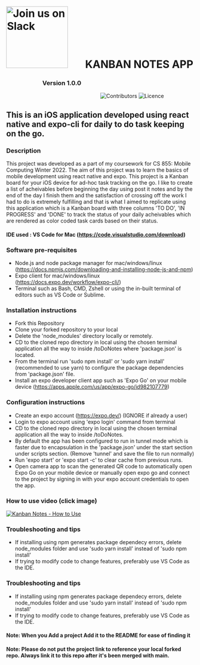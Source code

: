 # <img alt="Join us on Slack" src="https://github.com/amalmajeed/toDoNotes/blob/main/assets/Kanban-board-1.png" width="165"/>&nbsp;&nbsp;&nbsp;&nbsp;&nbsp;&nbsp; KANBAN NOTES APP

### &nbsp;&nbsp;&nbsp;&nbsp;&nbsp;&nbsp;&nbsp;&nbsp;&nbsp;&nbsp;&nbsp;&nbsp;&nbsp;&nbsp;&nbsp;&nbsp;&nbsp;&nbsp;&nbsp;&nbsp;&nbsp;&nbsp;&nbsp;&nbsp; Version 1.0.0

&nbsp;&nbsp;&nbsp;&nbsp;&nbsp;&nbsp;&nbsp;&nbsp;&nbsp;&nbsp;&nbsp;&nbsp;&nbsp;&nbsp;&nbsp;&nbsp;&nbsp;&nbsp;&nbsp;&nbsp;&nbsp;&nbsp;&nbsp;&nbsp;&nbsp;&nbsp;&nbsp;&nbsp;&nbsp;&nbsp;&nbsp;&nbsp;&nbsp;&nbsp;&nbsp;&nbsp;&nbsp;&nbsp;&nbsp;&nbsp;&nbsp;&nbsp;&nbsp;&nbsp;&nbsp;&nbsp;&nbsp;&nbsp;&nbsp;&nbsp;&nbsp;&nbsp;&nbsp;&nbsp;&nbsp;&nbsp;&nbsp;&nbsp;&nbsp;&nbsp;&nbsp;&nbsp;&nbsp;&nbsp;![Contributors](https://img.shields.io/github/contributors/amalmajeed/toDoNotes?style=plastic) ![Licence](https://img.shields.io/github/license/amalmajeed/toDoNotes)

## This is an iOS application developed using react native and expo-cli for daily to do task keeping on the go.

### Description

This project was developed as a part of my coursework for CS 855: Mobile Computing Winter 2022. The aim of this project was to learn the basics of mobile development using react native and expo. This project is a Kanban board for your iOS device for ad-hoc task tracking on the go. I like to create a list of acheivables before beginning the day using post it notes and by the end of the day I finish them and the satisfaction of crossing off the work I had to do is extremely fulfilling and that is what I aimed to replicate using this application which is a Kanban board with three columns 'TO DO', 'IN PROGRESS' and 'DONE' to track the status of your daily acheivables which are rendered as color coded task cards based on their status.

#### IDE used : VS Code for Mac (https://code.visualstudio.com/download)


### Software pre-requisites

-  Node.js and node package manager for mac/windows/linux (https://docs.npmjs.com/downloading-and-installing-node-js-and-npm)
-  Expo client for mac/windows/linux (https://docs.expo.dev/workflow/expo-cli/)
-  Terminal such as Bash, CMD, Zshell or using the in-built terminal of editors such as VS Code or Sublime.

### Installation instructions

- Fork this Repository
- Clone your forked repository to your local
- Delete the 'node_modules' directory locally or remotely.
- CD to the cloned repo directory in local using the chosen terminal application all the way to inside /toDoNotes where 'package.json' is located.
- From the terminal run 'sudo npm install' or 'sudo yarn install' (recommended to use yarn) to configure the package dependencies from 'package.json' file.
- Install an expo developer client app such as 'Expo Go' on your mobile device (https://apps.apple.com/us/app/expo-go/id982107779)

### Configuration instructions

- Create an expo account (https://expo.dev/) (IGNORE if already a user)
- Login to expo account using 'expo login' command from terminal
- CD to the cloned repo directory in local using the chosen terminal application all the way to inside /toDoNotes.
- By default the app has been configured to run in tunnel mode which is faster due to encapsulation in the 'package.json' under the start section under scripts section. (Remove 'tunnel' and save the file to run normally)
- Run 'expo start' or 'expo start -c' to clear cache from previous runs.
- Open camera app to scan the generated QR code to automatically open Expo Go on your mobile device or manually open expo go and connect to the project by signing in with your expo account credentials to open the app.

### How to use video (click image)

[![Kanban Notes - How to Use](http://img.youtube.com/vi/tSJxPzLS6D4/0.jpg)](http://www.youtube.com/watch?v=tSJxPzLS6D4 "Kanban Notes App - How to use")

### Troubleshooting and tips

- If installing using npm generates package dependecy errors, delete node_modules folder and use 'sudo yarn install' instead of 'sudo npm install'
- If trying to modify code to change features, preferably use VS Code as the IDE.

### Troubleshooting and tips

- If installing using npm generates package dependecy errors, delete node_modules folder and use 'sudo yarn install' instead of 'sudo npm install'
- If trying to modify code to change features, preferably use VS Code as the IDE.


#### Note: When you Add a project Add it to the README for ease of finding it
#### Note: Please do not put the project link to reference your local forked repo. Always link it to this repo after it's been merged with main.

